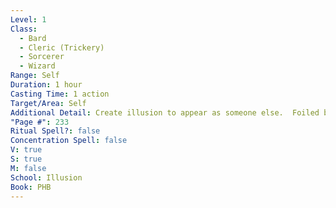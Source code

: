 ```yaml
---
Level: 1
Class:
  - Bard
  - Cleric (Trickery)
  - Sorcerer
  - Wizard
Range: Self
Duration: 1 hour
Casting Time: 1 action
Target/Area: Self
Additional Detail: Create illusion to appear as someone else.  Foiled by Investigation vs. spell DC.
"Page #": 233
Ritual Spell?: false
Concentration Spell: false
V: true
S: true
M: false
School: Illusion
Book: PHB
---
```

